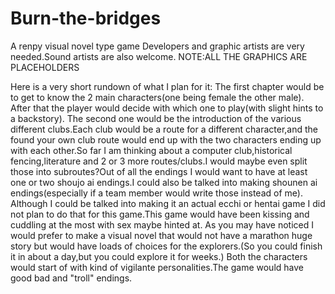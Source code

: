 # Burn-the-bridges
A renpy visual novel type game
Developers and graphic artists are very needed.Sound artists are also welcome.
NOTE:ALL THE GRAPHICS ARE PLACEHOLDERS

Here is a very short rundown of what I plan for it:
The first chapter would be to get to know the 2 main characters(one being female the other male). After that the player would decide with which one to play(with slight hints to a backstory). The second one would be the introduction of the various different clubs.Each club would be a route for a different character,and the found your own club route would end up with the two characters ending up with each other.So far I am thinking about a computer club,historical fencing,literature and 2 or 3 more routes/clubs.I would maybe even split those into subroutes?Out of all the endings I would want to have at least one or two shoujo ai endings.I could also be talked into making shounen ai endings(especially if a team member would write those instead of me).
Although I could be talked into making it an actual ecchi or hentai game I did not plan to do that for this game.This game would have been kissing and cuddling at the most with sex maybe hinted at.
As you may have noticed I would prefer to make a visual novel that would not have a marathon huge story but would have loads of choices for the explorers.(So you could finish it in about a day,but you could explore it for weeks.)
Both the characters would start of with kind of vigilante personalities.The game would have good bad and "troll" endings.
